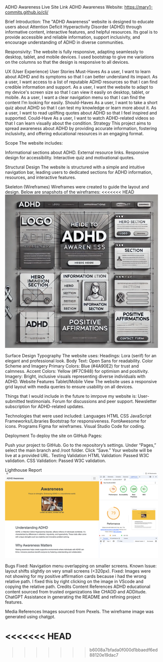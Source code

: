 ADHD Awareness
Live Site Link
ADHD Awareness Website: https://mary1-commits.github.io/cli/

Brief Introduction:
The "ADHD Awareness" website is designed to educate users about Attention Deficit Hyperactivity Disorder (ADHD) through informative content, interactive features, and helpful resources. Its goal is to provide accessible and reliable information, support inclusivity, and encourage understanding of ADHD in diverse communities.

Responsivity:
The website is fully responsive, adapting seamlessly to desktop, tablet, and mobile devices. I used bootstrap to give me variations on the columns so that the design is responsive to all devices.

UX (User Experience)
User Stories
Must-Haves
As a user, I want to learn about ADHD and its symptoms so that I can better understand its impact.
As a user, I want access to a list of reputable ADHD resources so that I can find credible information and support.
As a user, I want the website to adapt to my device's screen size so that I can view it easily on desktop, tablet, or mobile.
As a user, I want a clear navigation menu so that I can find the content I’m looking for easily.
Should-Haves
As a user, I want to take a short quiz about ADHD so that I can test my knowledge or learn more about it.
As a user, I want to read uplifting quotes about ADHD so that I feel inspired and supported.
Could-Have
As a user, I want to watch ADHD-related videos so that I can learn visually about the condition.
Strategy
This project aims to spread awareness about ADHD by providing accurate information, fostering inclusivity, and offering educational resources in an engaging format.

Scope
The website includes:

Informational sections about ADHD.
External resource links.
Responsive design for accessibility.
Interactive quiz and motivational quotes.

Structural Design
The website is structured with a simple and intuitive navigation bar, leading users to dedicated sections for ADHD information, resources, and interactive features.

Skeleton (Wireframes)
Wireframes were created to guide the layout and design. Below are snapshots of the wireframes:
<<<<<<< HEAD
![Wireframe for Desktop](images/wireframe.jpg.webp)


Surface Design
Typography
The website uses:
Headings: Lora (serif) for an elegant and professional look.
Body Text: Open Sans for readability.
Color Scheme and Imagery
Primary Colors: Blue (#4A90E2) for trust and calmness.
Accent Colors: Yellow (#F7C948) for optimism and positivity.
Imagery: Bright, inclusive visuals representing diverse individuals with ADHD.
Website Features
Tablet/Mobile View
The website uses a responsive grid layout with media queries to ensure usability on all devices.

Things that I would include in the future to imrpove my website is:
User-submitted testimonials.
Forum for discussions and peer support.
Newsletter subscription for ADHD-related updates.

Technologies that were used included:
Languages
HTML
CSS
JavaScript
Frameworks/Libraries
Bootstrap for responsiveness.
FontAwesome for icons.
Programs Figma for wireframes. 
Visual Studio Code for coding.

Deployment
To deploy the site on GitHub Pages:

Push your project to GitHub.
Go to the repository’s settings.
Under “Pages,” select the main branch and /root folder.
Click “Save.” Your website will be live at a provided URL.
Testing
Validation
HTML Validation: Passed W3C validation.
CSS Validation: Passed W3C validation.

Lighthouse Report
![Lighthouse on desktop](images/lighthouse-validation.png)

Bugs
Fixed: Navigation menu overlapping on smaller screens.
Known Issue: layout shifts slightly on very small screens (<320px).
Fixed: Images were not showing for my positive affirmation cards because i had the wrong relative path. I fixed this by right clicking on the image in VScode and copying the relative path.
Credits
Content References
ADHD educational content sourced from trusted organizations like CHADD and ADDitude.
ChatGPT
Assistance in generating the README and refining project features.

Media References
Images sourced from Pexels. The wireframe image was generated using chatgpt. 


<<<<<<< HEAD
=======

>>>>>>> b6008a7bfada0f000d1bbaedf6ed88120e19dac7


[def]: images/lighthouse-validation.png